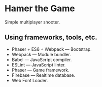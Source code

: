 # Hamer the Game
Simple multiplayer shooter.

## Using frameworks, tools, etc.
- Phaser + ES6 + Webpack — Bootstrap.
- Webpack — Module bundler.
- Babel — JavaScript compiler.
- ESLint — JavaScript linter.
- Phaser — Game framework.
- Firebase — Realtime database.
- Web Font Loader.